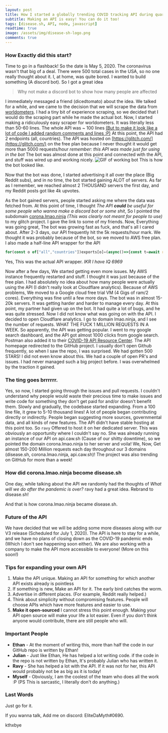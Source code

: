 ```yaml
---
layout: post
title: How I started a globally trending COVID tracking API during quarantine!
subtitle: Making an API is easy! You can do it too!
tags: [disease.sh, API, node, javascript]
readtime: true
image: /assets/img/disease-sh-logo.png
comments: true
---
```


### How Exactly did this start?
Time to go in a flashback! So the date is May 5, 2020. The coronavirus wasn't that big of a deal. There were 500 total cases in the USA, so no one really thought about it. I, at home, was quite bored. I wanted to build something (A discord bot). So I got a great idea 

> Why not make a discord bot to show how many people are affected

I immediately messaged a friend (dicedtomato) about the idea. We talked for a while, and we came to the decision that we will scrape the data from [worldometers](https://www.worldometers.info/coronavirus/). I had a tiny bit of experience scraping, so we decided that I would do the scraping part while he made the actual bot. 
Now, I started making a ridiculously easy scraper for worldometers. It was literally less than 50-60 lines. The whole API was ~ 100 lines [(But to make it look like a lot of code I added random comments and lines :P)](https://github.com/disease-sh/API/commit/93cf809ae2fa0275ba8f65ccd67e24632bcdb17b#diff-357b825e70a77bca42fdab9d1b3ee624)
At this point, the API had 2 endpoints (all, countries). The API was hosted on [https://glitch.com/](https://glitch.com/) on the free plan because I never thought it would get more than 5000 requests/hour *remember: this API was made just for using in the bot* 
The bot was almost done at this point and connected with the API, and stuff was wired up and working nicely. ![GIF of working bot](https://s5.gifyu.com/images/9sjnPibcgc.gif)
This is how the bot looked like.

Now that the bot was done, I started advertising it all over the place (Big Reddit subs), and in no time, the bot started gaining ALOT of servers. As far as I remember, we reached almost 2 THOUSAND servers the first day, and my Reddit posts got like 4k upvotes.

As the bot gained servers, people started asking me where the data was fetched from. At this point of time, I thought *The API **could** be useful for some people who wanna make a discord bot or some shit*, So I pointed the subdomain [corona.lmao.ninja](https://corona.lmao.ninja) *(This was clearly not meant for people to use)* to my glitch project. I gave the link to some of my friends. Now, Everything was going great, The bot was growing fast as fuck, and that's all I cared about. After 2-3 days, our API frequently hit the 5k requests/hour mark. We thought it was probably because of the bot, so we moved to AWS free plan. I also made a half-line API wrapper for the API 

```javascript
for(const o of["all","countries"])exports[o]=(async()=>{const t=await require("node-fetch")(`https://corona.lmao.ninja/${o}`);return await t.json()});
```

Yes, This was the actual API wrapper. *IKR I have IQ 6969*

Now after a few days, We started getting even more issues. My AWS instance frequently restarted and stuff. I thought it was just because of the free plan. I had absolutely no idea about how many people were actually using the API (I didn't really look at Cloudflare analytics). Because of AWS problems, We moved to a Google cloud free trial VM (4 Gigs of ram/2 cores). Everything was fine until a few more days. The bot was in almost 15-20k servers. It was getting harder and harder to manage every day. At this point, my partner had given up on the bot. It had quite a lot of bugs, and he was quite stressed. Now I did not know what was going on with the API. I decided to open Cloudflare analytics. I go to domain lmao.ninja, and I see the number of requests. WHAT THE FUCK 1 MILLION REQUESTS IN A WEEK. So apparently, the API was getting popular. I went to my google search dashboard, and the API got almost 1000 clicks from google search. Postman also added it to their [COVID-19 API Resource Center](https://covid-19-apis.postman.com/). The API homepage redirected to the GitHub project. I usually don't open Github frequently, so when I saw the repo, I was surprised. We had gotten 500 STARS! I did not even know about this. We had a couple of open PR's and issues. I had never managed such a big project before. I was overwhelmed by the traction it gained. 

### The ting goes brrrrrr.

Yes, so now, I started going through the issues and pull requests. I couldn't understand why people would waste their precious time to make issues and write code for something they don't get paid for and/or doesn't benefit them. Slowly and gradually, the codebase started expanding. From a 100 line file, it grew to 5-10 thousand lines! A lot of people began contributing directly or indirectly. People began suggesting more sources, governmental data, and all kinds of new features.
The API didn't have stable hosting at this point too. So `ravy` Offered to host it on her dedicated server. This was obviously an opportunity where I couldn't say no. She was already running an instance of our API on api.caw.sh (Cause of our shitty downtime), so we pointed the domain corona.lmao.ninja to her server and voila! We, Now, Get almost 150-200 Million requests each day throughout our 3 domains (disease.sh, corona.lmao.ninja, api.caw.sh)! The project was also trending on GitHub for more than a week!

### How did corona.lmao.ninja become disease.sh
One day, while talking about the API we randomly had the thoughts of *What will we do after the pandemic is over?* ravy had a great idea. Rebrand to disease.sh!

And that is how corona.lmao.ninja became disease.sh.

### Future of the API
We have decided that we will be adding some more diseases along with our V3 release (Scheduled for July 1, 2020). The API is here to stay for a while, and we have no plans of closing down as the COVID-19 pandemic ends (Which I don't see happening soon either). We are also working with a company to make the API more accessible to everyone! (More on this soon!)

### Tips for expanding your own API

 1. Make the API unique. Making an API for something for which another API exists already is pointless
 2. If something is new, Make an API for it. The early bird catches the worm.
 3. Advertise in different places. (For example, Reddit really helped.)
 4. Think about simplicity without compromising features. People will choose APIs which have more features and easier to use.
 5. **Make it open-sourced** I cannot stress this point enough. Making your API open source will make your life a lot easier. Even if you don't think anyone would contribute, there are still people who will.

### Important People
- **Ethan** - At the moment of writing this, more than half the code in our GitHub repo is written by Ethan! 
- **Julian** - Just like Ethan, He has helped a lot writing code. if the code in the repo is not written by Ethan, It's probably Julian who has written it.
 - **Ravy** - She has helped a lot with the API. If it was not for her, this API would probably not be as big as it is today!
 - **Myself** - Obviously, I am the coolest of the team who does all the work :P (PS This is sarcastic, I literally don't do anything.)

### Last Words
Just go for it.

If you wanna talk, Add me on discord: EliteDaMyth#0690.

kthxbye
